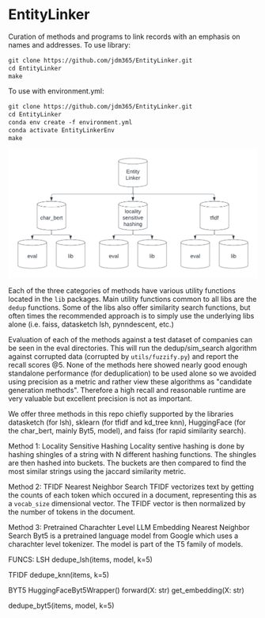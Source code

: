# EntityLinker

Curation of methods and programs to link records with an emphasis on names and addresses.
To use library:
```
git clone https://github.com/jdm365/EntityLinker.git
cd EntityLinker
make
```

To use with environment.yml:
```
git clone https://github.com/jdm365/EntityLinker.git
cd EntityLinker
conda env create -f environment.yml
conda activate EntityLinkerEnv
make
```

![Entity Linker Package Diagram](utils/EntityLinkerPackageDiagram.png)

Each of the three categories of methods have various utility functions located 
in the `lib` packages. Main utility functions common to all libs are the `dedup`
functions. Some of the libs also offer similarity search functions, but often times
the recommended approach is to simply use the underlying libs alone 
(i.e. faiss, datasketch lsh, pynndescent, etc.)

Evaluation of each of the methods against a test dataset of companies can be seen
in the eval directories. This will run the dedup/sim_search algorithm against corrupted
data (corrupted by `utils/fuzzify.py`) and report the recall scores @5. None of the methods
here showed nearly good enough standalone performance (for deduplication) to be used alone
so we avoided using precision as a metric and rather view these algorithms as 
"candidate generation methods". Therefore a high recall and reasonable runtime are very
valuable but excellent precision is not as important.


We offer three methods in this repo chiefly supported by the libraries datasketch (for lsh),
sklearn (for tfidf and kd_tree knn), HuggingFace (for the char_bert, mainly Byt5, model), 
and faiss (for rapid similarity search).

Method 1: Locality Sensitive Hashing
Locality sentive hashing is done by hashing shingles of a string with N different
hashing functions. The shingles are then hashed into buckets. The buckets are then
compared to find the most similar strings using the jaccard similarity metric.


Method 2: TFIDF Nearest Neighbor Search
TFIDF vectorizes text by getting the counts of each token which occured
in a document, representing this as a `vocab_size` dimensional vector.
The TFIDF vector is then normalized by the number of tokens in the document.


Method 3: Pretrained Charachter Level LLM Embedding Nearest Neighbor Search
Byt5 is a pretrained language model from Google which uses a charachter level tokenizer.
The model is part of the T5 family of models. 



FUNCS:
LSH
dedupe_lsh(items, model, k=5)


TFIDF
dedupe_knn(items, k=5)


BYT5
HuggingFaceByt5Wrapper()
	forward(X: str)
	get_embedding(X: str)

dedupe_byt5(items, model, k=5)
